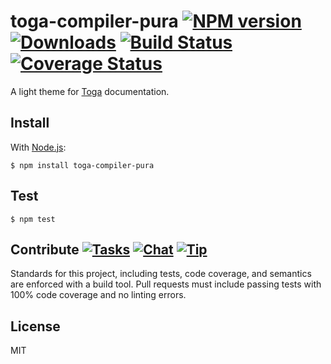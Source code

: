 # toga-compiler-pura [![NPM version][npm-img]][npm-url] [![Downloads][downloads-img]][npm-url] [![Build Status][travis-img]][travis-url] [![Coverage Status][coveralls-img]][coveralls-url]

A light theme for [Toga](http://togajs.github.io) documentation.

## Install

With [Node.js](http://nodejs.org):

    $ npm install toga-compiler-pura

## Test

    $ npm test

## Contribute [![Tasks][waffle-img]][waffle-url] [![Chat][gitter-img]][gitter-url] [![Tip][gittip-img]][gittip-url]

Standards for this project, including tests, code coverage, and semantics are enforced with a build tool. Pull requests must include passing tests with 100% code coverage and no linting errors.

## License

MIT

[coveralls-img]: http://img.shields.io/coveralls/togajs/toga-compiler-pura/master.svg?style=flat-square
[coveralls-url]: https://coveralls.io/r/togajs/toga-compiler-pura
[downloads-img]: http://img.shields.io/npm/dm/toga-compiler-pura.svg?style=flat-square
[gitter-img]:    http://img.shields.io/badge/chat-togajs/toga-compiler-pura-blue.svg?style=flat-square
[gitter-url]:    https://gitter.im/togajs/toga-compiler-pura
[gittip-img]:    http://img.shields.io/gittip/shannonmoeller.svg?style=flat-square
[gittip-url]:    https://www.gittip.com/shannonmoeller
[npm-img]:       http://img.shields.io/npm/v/toga-compiler-pura.svg?style=flat-square
[npm-url]:       https://npmjs.org/package/toga-compiler-pura
[travis-img]:    http://img.shields.io/travis/togajs/toga-compiler-pura.svg?style=flat-square
[travis-url]:    https://travis-ci.org/togajs/toga-compiler-pura
[waffle-img]:    http://img.shields.io/github/issues/togajs/toga-compiler-pura.svg?style=flat-square
[waffle-url]:    http://waffle.io/togajs/toga-compiler-pura
